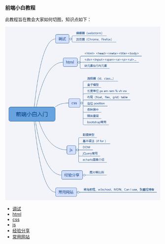 ### 前端小白教程

此教程旨在教会大家如何切图，知识点如下：

![](/assets/前端小白入门.png)

* [调试](/diao-shi.md)
* [html](/html.md)
* [css](/css.md)
* [js](/js)
* [经验分享](/jing-yan-fen-xiang.md)
* [常用网站](/chang-yong-wang-zhan.md)



